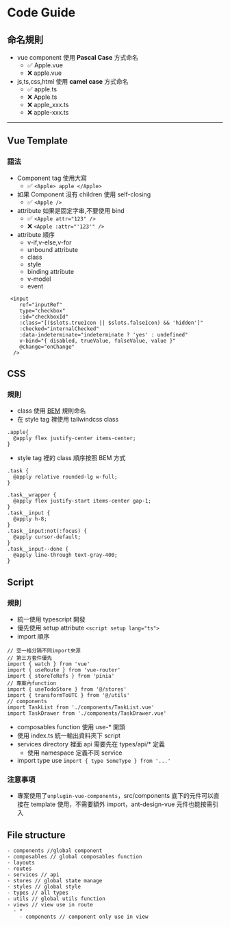 # Code Guide

## 命名規則

- vue component 使用 **Pascal Case** 方式命名
  - &#x2705; Apple.vue
  - &#x274C; apple.vue
- js,ts,css,html 使用 **camel case** 方式命名
  - &#x2705; apple.ts
  - &#x274C; Apple.ts
  - &#x274C; apple_xxx.ts
  - &#x274C; apple-xxx.ts

---

## Vue Template

### 語法

- Component tag 使用大寫
  - &#x2705; `<Apple> apple </Apple>`
- 如果 Component 沒有 children 使用 self-closing
  - &#x2705; `<Apple /> `
- attribute 如果是固定字串,不要使用 bind
  - &#x2705; `<Apple attr="123" /> `
  - &#x274C; `<Apple :attr="'123'" /> `
- attribute 順序
  - v-if,v-else,v-for
  - unbound attribute
  - class
  - style
  - binding attribute
  - v-model
  - event

```
 <input
    ref="inputRef"
    type="checkbox"
    :id="checkboxId"
    :class="[($slots.trueIcon || $slots.falseIcon) && 'hidden']"
    :checked="internalChecked"
    :data-indeterminate="indeterminate ? 'yes' : undefined"
    v-bind="{ disabled, trueValue, falseValue, value }"
    @change="onChange"
  />
```

## CSS

### 規則

- class 使用 [BEM](http://getbem.com/naming/) 規則命名
- 在 style tag 裡使用 tailwindcss class

```
.apple{
  @apply flex justify-center items-center;
}
```

- style tag 裡的 class 順序按照 BEM 方式

```
.task {
  @apply relative rounded-lg w-full;
}

.task__wrapper {
  @apply flex justify-start items-center gap-1;
}
.task__input {
  @apply h-8;
}
.task__input:not(:focus) {
  @apply cursor-default;
}
.task__input--done {
  @apply line-through text-gray-400;
}
```

## Script

### 規則

- 統一使用 typescript 開發
- 優先使用 setup attribute `<script setup lang="ts">`
- import 順序

```
// 空一格分隔不同import來源
// 第三方套件優先
import { watch } from 'vue'
import { useRoute } from 'vue-router'
import { storeToRefs } from 'pinia'
// 專案內function
import { useTodoStore } from '@/stores'
import { transformToUTC } from '@/utils'
// components
import TaskList from './components/TaskList.vue'
import TaskDrawer from './components/TaskDrawer.vue'
```

- composables function 使用 use-\* 開頭
- 使用 index.ts 統一輸出資料夾下 script
- services directory 裡面 api 需要先在 types/api/\* 定義
  - 使用 namespace 定義不同 service
- import type use `import { type SomeType } from '...'`

### 注意事項

- 專案使用了`unplugin-vue-components`，src/components 底下的元件可以直接在 template 使用，不需要額外 import，ant-design-vue 元件也能按需引入

## File structure

```
- components //global component
- composables // global composables function
- layouts
- routes
- services // api
- stores // global state manage
- styles // global style
- types // all types
- utils // global utils function
- views // view use in route
  - *
    - components // component only use in view
```
